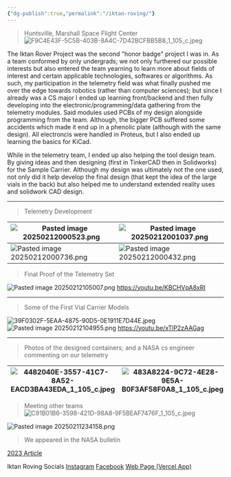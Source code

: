 ```yaml
---
{"dg-publish":true,"permalink":"/iktan-roving/"}
---
```


>Huntsville, Marshall Space Flight Center
![F9C4E43F-5C5B-403B-8A4C-7D42BCFBB5B8_1_105_c.jpeg](/img/user/imagenes/F9C4E43F-5C5B-403B-8A4C-7D42BCFBB5B8_1_105_c.jpeg)

The Iktan Rover Project was the second "honor badge" project I was in. As a team conformed by only undergrads; we not only furthered our possible interests but also entered the team yearning to learn more about fields of interest and certain applicable technologies, softwares or algorithms. As such, my participation in the telemetry field was what finally pushed me over the edge towards robotics (rather than computer sciences); but since I already was a CS major I ended up learning front/backend and then fully developing into the electronic/programming/data gathering from the telemetry modules. Said modules used PCBs of my design alongside programming from the team. Although, the bigger PCB suffered some accidents which made it end up in a phenolic plate (although with the same design). All electroncis were handled in Proteus, but I also ended up learning the basics for KiCad. 

While in the telemetry team, I ended up also helping the tool design team. By giving ideas and then designing (first in TinkerCAD then in Solidworks) for the Sample Carrier. Although my design was ultimately not the one used, not only did it help develop the final design (that kept the idea of the large vials in the back) but also helped me to understand extended reality uses and solidwork CAD design.

---


> Telemetry Development 

| ![Pasted image 20250212000523.png](/img/user/imagenes/Pasted%20image%2020250212000523.png) | ![Pasted image 20250212001037.png](/img/user/imagenes/Pasted%20image%2020250212001037.png) |
| ------------------------------------ | ------------------------------------ |
| ![Pasted image 20250212000736.png](/img/user/imagenes/Pasted%20image%2020250212000736.png) | ![Pasted image 20250212000432.png](/img/user/imagenes/Pasted%20image%2020250212000432.png) |

> Final Proof of the Telemetry Set

![Pasted image 20250212105007.png](/img/user/imagenes/Pasted%20image%2020250212105007.png)
https://youtu.be/KBCHVpA8xRI


---

> Some of the First Vial Carrier Models

![39F0302F-5EAA-4875-90D5-0E1911E7D44E.jpeg](/img/user/imagenes/39F0302F-5EAA-4875-90D5-0E1911E7D44E.jpeg)
![Pasted image 20250212104955.png](/img/user/imagenes/Pasted%20image%2020250212104955.png)
https://youtu.be/xTlP2zAAGag

---

> Photos of the designed containers; and a NASA cs engineer commenting on our telemetry

| ![4482040E-3557-41C7-8A52-EACD3BA43EDA_1_105_c.jpeg](/img/user/imagenes/4482040E-3557-41C7-8A52-EACD3BA43EDA_1_105_c.jpeg) | ![483A8224-9C72-4E28-9E5A-B0F3AF58F0A8_1_105_c.jpeg](/img/user/imagenes/483A8224-9C72-4E28-9E5A-B0F3AF58F0A8_1_105_c.jpeg) |
| ------------------------------------------------------ | ------------------------------------------------------ |


> Meeting other teams
![C91B01B6-3598-421D-98A8-9F5BEAF7476F_1_105_c.jpeg](/img/user/imagenes/C91B01B6-3598-421D-98A8-9F5BEAF7476F_1_105_c.jpeg)


![Pasted image 20250211234158.png](/img/user/imagenes/Pasted%20image%2020250211234158.png)
> We appeared in the NASA bulletin

[2023 Article](https://conecta.tec.mx/en/news/cuernavaca/education/mexicans-win-2-nasa-challenge-awards)





Iktan Roving Socials
[Instagram](https://www.instagram.com/iktan_roving/)
[Facebook](https://www.facebook.com/IKTANRoving/)
[Web Page (Vercel App)](https://iktan-2024.vercel.app)